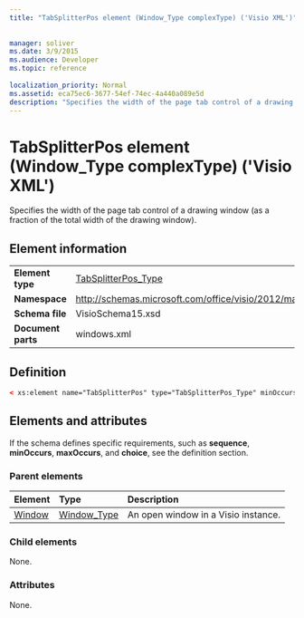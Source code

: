 ```yaml
---
title: "TabSplitterPos element (Window_Type complexType) ('Visio XML')"
 
 
manager: soliver
ms.date: 3/9/2015
ms.audience: Developer
ms.topic: reference
 
localization_priority: Normal
ms.assetid: eca75ec6-3677-54ef-74ec-4a440a089e5d
description: "Specifies the width of the page tab control of a drawing window (as a fraction of the total width of the drawing window)."
---
```


# TabSplitterPos element (Window_Type complexType) ('Visio XML')

Specifies the width of the page tab control of a drawing window (as a fraction of the total width of the drawing window).
  
## Element information

|||
|:-----|:-----|
|**Element type** <br/> |[TabSplitterPos_Type](tabsplitterpos_type-complextypevisio-xml.md) <br/> |
|**Namespace** <br/> |http://schemas.microsoft.com/office/visio/2012/main  <br/> |
|**Schema file** <br/> |VisioSchema15.xsd  <br/> |
|**Document parts** <br/> |windows.xml  <br/> |
   
## Definition

```XML
< xs:element name="TabSplitterPos" type="TabSplitterPos_Type" minOccurs="0" maxOccurs="1" ></xs:element>
```

## Elements and attributes

If the schema defines specific requirements, such as **sequence**, **minOccurs**, **maxOccurs**, and **choice**, see the definition section. 
  
### Parent elements

|**Element**|**Type**|**Description**|
|:-----|:-----|:-----|
|[Window](window-element-windows_type-complextypevisio-xml.md) <br/> |[Window_Type](window_type-complextypevisio-xml.md) <br/> |An open window in a Visio instance.  <br/> |
   
### Child elements

None.
  
### Attributes

None.
  

